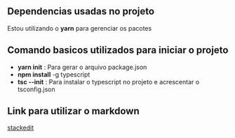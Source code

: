 ## Dependencias usadas no projeto

Estou utilizando o **yarn** para gerenciar os pacotes

## Comando basicos utilizados para iniciar o projeto

- **yarn init** : Para gerar o arquivo package.json
- **npm install** -g typescript
- **tsc --init** : Para instalar o typescript no projeto e acrescentar o tsconfig.json

## Link para utilizar o markdown

[stackedit](https://stackedit.io/app#)